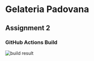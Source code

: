 # Gelateria Padovana
## Assignment 2
### GitHub Actions Build
![build result](https://github.com/damianomason/ass2/workflows/Java%20CI%20with%20Maven/badge.svg?branch=actions-test)
